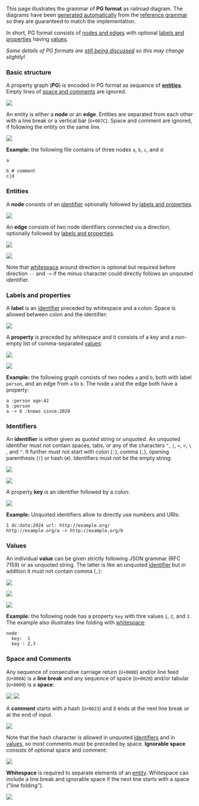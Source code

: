This page illustrates the grammar of **PG format** as railroad diagram. The diagrams have been [generated automatically](https://github.com/peggyjs/peggy-tracks) from the [reference grammar](../src/pg.pegjs) so they are guaranteed to match the implementation.

In short, PG format consists of [nodes and edges](#entities) with optional
[labels and properties](#labels-and-properties) having [values](#values).

*Some details of PG formats are [still being discussed](https://github.com/pg-format/pg-formatter/discussions) so this may change slightly!*


### Basic structure

A property graph (**PG**) is encoded in PG format as sequence of
[**entities**](#entities). Empty lines of [space and
comments](#space-and-comments) are ignored.

![](PG.svg)

An entity is either a **node** or an **edge**. Entities are separated from each
other with a line break or a vertical bar (`U+007C`). Space and comment are
ignored, if following the entity on the same line.

![](Entity.svg)

**Example:** the following file contains of three nodes `a`, `b`, `c`, and `d`:

~~~pg
a

b # comment
c|d
~~~


### Entities

A **node** consists of an [identifier](#identifiers) optionally followed by
[labels and properties](#labels-and-properties).

![](Node.svg)

An **edge** consists of two node identifiers connected via a direction,
optionally followed by [labels and properties](#labels-and-properties).

![](Edge.svg)

![](Direction.svg)

Note that [whitespace](#space-and-comments) around direction is optional 
but required before direction `--` and `->` if the minus character could
directly follows an unqouted identifier.


### Labels and properties

A **label** is an [identifier](#identifiers) preceded by whitespace and a colon.
Space is allowed between colon and the identifier:

![](Label.svg)

A **property** is preceded by whitespace and it consists of a key and
a non-empty list of comma-separated [values](#values):

![](Property.svg)

![](ValueList.svg)

**Example:** the following graph consists of two nodes `a` and `b`, both with label
`person`, and an edge from `a` to `b`. The node `a` and the edge both have
a property:

~~~pg
a :person age:42
b :person
a -> b :knows since:2020
~~~


### Identifiers

An **identifier** is either given as quoted string or unquoted. An unquoted
identifier must not contain spaces, tabs, or any of the characters `"`, `|`,
`<`, `>`, `\ `, and `^`. It further must not start with colon (`:`), comma
(`,`), opening parenthesis (`(`) or hash (`#`). Identifiers must not be the
empty string:

![](Identifier.svg)

![](UnquotedIdentifier-1.svg)

A property **key** is an identifier followed by a colon:

![](Key.svg)

**Example:** Unquoted identifiers allow to directly use numbers and URIs:

~~~pg
1 dc:date:2024 url: http://example.org/ 
http://example.org/a -> http://example.org/b 
~~~


### Values

An individual **value** can be given strictly following JSON grammar (RFC 7159)
or as unquoted string. The latter is like an unquoted [identifier](#identifiers)
but in addition it must not contain comma (`,`):

![](Value-1.svg)

![](Number-2.svg)

![](QuotedString-4.svg)


**Example:** the following node has a property `key` with thre values `1`, `2`,
and `3`. The example also illustrates line folding with
[whitespace](#spaces-and-comments):

~~~pg
node
  key:  1
  key : 2,3
~~~


### Space and Comments

Any sequence of consecutive carriage return (`U+000D`) and/or line feed
(`U+000A`) is a **line break** and any sequence of space (`U+0020`) and/or
tabular (`U+0009`) is a **space**:

![](LineBreak.svg) ![](Space.svg)

A **comment** starts with a hash (`U+0023`) and it ends at the next line break
or at the end of input.

![](Comment.svg)

Note that the hash character is allowed in unquoted [identifiers](#identifiers)
and in [values](#values), so most comments must be preceded by space.
**Ignorable space** consists of optional space and comment:

![](IgnorableSpace.svg)

**Whitespace** is required to separate elements of an [entity](#entities).
Whitespace can include a line break and ignorable space if the next line starts
with a space ("line folding").

![](WS.svg)

